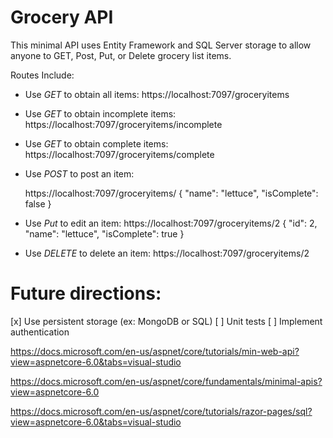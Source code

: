 # Grocery API

This minimal API uses Entity Framework and SQL Server storage to allow anyone to GET, Post, Put, or Delete grocery list items. 


Routes Include:

 * Use *GET* to obtain all items: https://localhost:7097/groceryitems

 * Use *GET* to obtain incomplete items: https://localhost:7097/groceryitems/incomplete

 * Use *GET* to obtain complete items: https://localhost:7097/groceryitems/complete

 * Use *POST* to post an item:

    https://localhost:7097/groceryitems/
     {
        "name": "lettuce",
        "isComplete": false
     }

 * Use *Put* to edit an item:
     https://localhost:7097/groceryitems/2
    {
        "id": 2,
        "name": "lettuce",
        "isComplete": true
    }

 * Use *DELETE* to delete an item:
      https://localhost:7097/groceryitems/2




# Future directions:
[x] Use persistent storage (ex: MongoDB or SQL)
[ ] Unit tests
[ ] Implement authentication













https://docs.microsoft.com/en-us/aspnet/core/tutorials/min-web-api?view=aspnetcore-6.0&tabs=visual-studio

https://docs.microsoft.com/en-us/aspnet/core/fundamentals/minimal-apis?view=aspnetcore-6.0

https://docs.microsoft.com/en-us/aspnet/core/tutorials/razor-pages/sql?view=aspnetcore-6.0&tabs=visual-studio